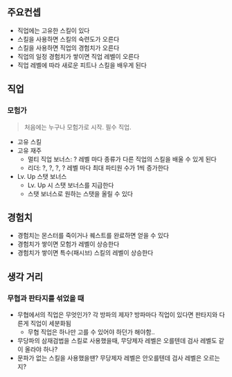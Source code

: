 ## 주요컨셉
- 직업에는 고유한 스킬이 있다
- 스킬을 사용하면 스킬의 숙련도가 오른다
- 스킬을 사용하면 직업의 경험치가 오른다
- 직업의 일정 경험치가 쌓이면 직업 레벨이 오른다
- 직업 레벨에 따라 새로운 피트나 스킬을 배우게 된다
## 직업
### 모험가
> 처음에는 누구나 모험가로 시작. 필수 직업.

- 고유 스킬
- 고유 재주
	- 멀티 직업 보너스: ? 레벨 마다 종류가 다른 직업의 스킬을 배울 수 있게 된다
	- 리더: ?, ?, ?, ? 레벨 마다 최대 파티원 수가 1씩 증가한다
- Lv. Up 스탯 보너스
	- Lv. Up 시 스탯 보너스를 지급한다
	- 스탯 보너스로 원하는 스탯을 올릴 수 있다

## 경험치
- 경험치는 몬스터를 죽이거나 퀘스트를 완료하면 얻을 수 있다
- 경험치가 쌓이면 모험가 레벨이 상승한다
- 경험치가 쌓이면 특수(패시브) 스킬의 레벨이 상승한다
## 생각 거리
### 무협과 판타지를 섞었을 때
- 무협에서의 직업은 무엇인가? 각 방파의 제자? 방파마다 직업이 있다면 판타지와 다른게 직업이 세분화됨
	- 무협 직업은 하나만 고를 수 있어야 하던가 해야함..
- 무당파의 삼재검법을 스킬로 사용했을때, 무당제자 레벨은 오를텐데 검사 레벨도 같이 올라야 하나?
- 문파가 없는 스킬을 사용했을땐? 무당제자 레벨은 안오를텐데 검사 레벨은 오르는지?
